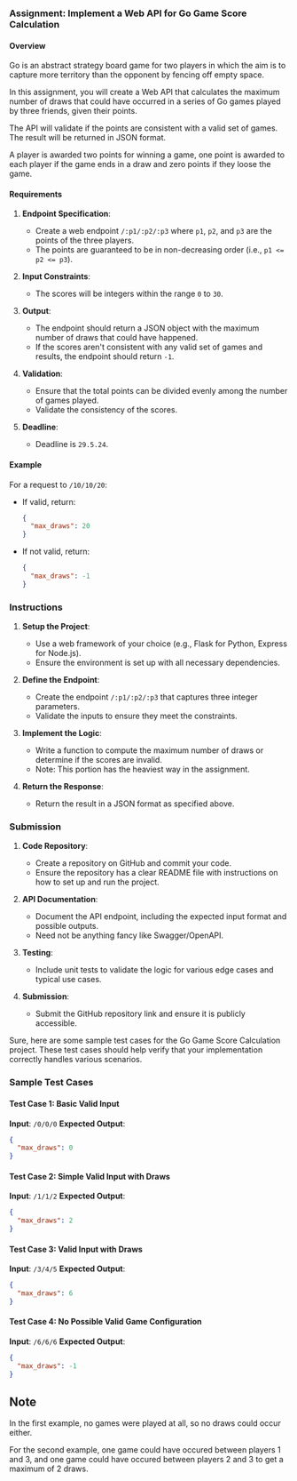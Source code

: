 ### Assignment: Implement a Web API for Go Game Score Calculation

#### Overview
Go is an abstract strategy board game for two players in which the aim is to capture more territory than the opponent by fencing off empty space.

In this assignment, you will create a Web API that calculates the maximum number of draws that could have occurred in a series of Go games played by three friends, given their points. 

The API will validate if the points are consistent with a valid set of games. The result will be returned in JSON format.

A player is awarded two points for winning a game, one point is awarded to each player if the game ends in a draw and zero points if they loose the game.

#### Requirements

1. **Endpoint Specification**:
   - Create a web endpoint `/:p1/:p2/:p3` where `p1`, `p2`, and `p3` are the points of the three players.
   - The points are guaranteed to be in non-decreasing order (i.e., `p1 <= p2 <= p3`).

2. **Input Constraints**:
   - The scores will be integers within the range `0` to `30`.

3. **Output**:
   - The endpoint should return a JSON object with the maximum number of draws that could have happened.
   - If the scores aren't consistent with any valid set of games and results, the endpoint should return `-1`.

4. **Validation**:
   - Ensure that the total points can be divided evenly among the number of games played.
   - Validate the consistency of the scores.

5. **Deadline**:
   - Deadline is `29.5.24`.

#### Example

For a request to `/10/10/20`:
- If valid, return:
  ```json
  {
    "max_draws": 20
  }
  ```
- If not valid, return:
  ```json
  {
    "max_draws": -1
  }
  ```

### Instructions

1. **Setup the Project**:
   - Use a web framework of your choice (e.g., Flask for Python, Express for Node.js).
   - Ensure the environment is set up with all necessary dependencies.

2. **Define the Endpoint**:
   - Create the endpoint `/:p1/:p2/:p3` that captures three integer parameters.
   - Validate the inputs to ensure they meet the constraints.

3. **Implement the Logic**:
   - Write a function to compute the maximum number of draws or determine if the scores are invalid.
   - Note: This portion has the heaviest way in the assignment. 

4. **Return the Response**:
   - Return the result in a JSON format as specified above.

### Submission

1. **Code Repository**:
   - Create a repository on GitHub and commit your code.
   - Ensure the repository has a clear README file with instructions on how to set up and run the project.

2. **API Documentation**:
   - Document the API endpoint, including the expected input format and possible outputs.
   - Need not be anything fancy like Swagger/OpenAPI.

3. **Testing**:
   - Include unit tests to validate the logic for various edge cases and typical use cases.

4. **Submission**:
   - Submit the GitHub repository link and ensure it is publicly accessible.


Sure, here are some sample test cases for the Go Game Score Calculation project. These test cases should help verify that your implementation correctly handles various scenarios.
### Sample Test Cases
#### Test Case 1: Basic Valid Input
**Input**: `/0/0/0`
**Expected Output**:
```json
{
  "max_draws": 0
}
```

#### Test Case 2: Simple Valid Input with Draws
**Input**: `/1/1/2`
**Expected Output**:
```json
{
  "max_draws": 2
}
```

#### Test Case 3: Valid Input with Draws
**Input**: `/3/4/5`
**Expected Output**:
```json
{
  "max_draws": 6
}
```

#### Test Case 4: No Possible Valid Game Configuration
**Input**: `/6/6/6`
**Expected Output**:
```json
{
  "max_draws": -1
}
```
## Note
In the first example, no games were played at all, so no draws could occur either.

For the second example, 
one game could have occured between players 1 and 3,
and one game could have occured between players 2 and 3
to get a maximum of 2 draws.

